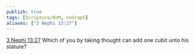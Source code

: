 ```yaml
---
publish: true
tags: [Scripture/BoM, noGraph]
aliases: ["3 Nephi 13:27"]
---
```

[3 Nephi 13:27](https://churchofjesuschrist.org/study/scriptures/bofm/3-ne/13?lang=eng&id=p27#p27) Which of you by taking thought can add one cubit unto his stature?
